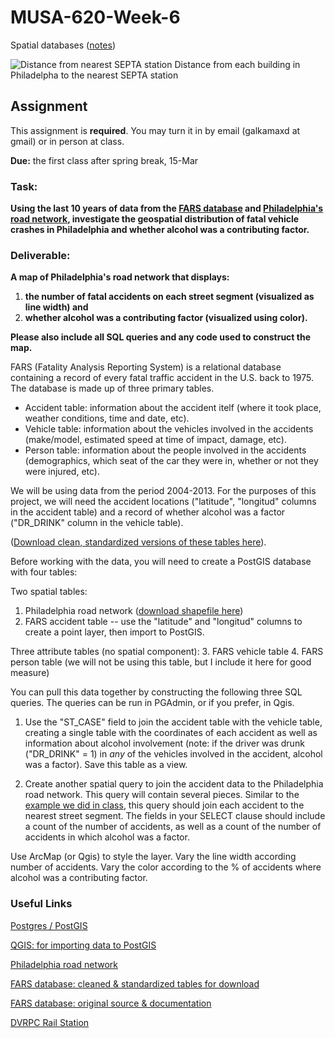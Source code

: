 # MUSA-620-Week-6

Spatial databases ([notes](https://github.com/MUSA-620-Fall-2017/MUSA-620-Week-6/blob/master/week-6-spatial-databases.pptx))

![Distance from nearest SEPTA station](https://blueshift.io/distance-from-septa.png "Distance from nearest SEPTA station")
Distance from each building in Philadelpha to the nearest SEPTA station



## Assignment

This assignment is **required**. You may turn it in by email (galkamaxd at gmail) or in person at class.

**Due:** the first class after spring break, 15-Mar

### Task:

**Using the last 10 years of data from the [FARS database](https://www.nhtsa.gov/research-data/fatality-analysis-reporting-system-fars) and [Philadelphia's road network](https://www.opendataphilly.org/dataset/street-centerlines), investigate the geospatial distribution of fatal vehicle crashes in Philadelphia and whether alcohol was a contributing factor.**


### Deliverable:

**A map of Philadelphia's road network that displays:**
1. **the number of fatal accidents on each street segment (visualized as line width) and**
2. **whether alcohol was a contributing factor (visualized using color).**

**Please also include all SQL queries and any code used to construct the map.**


FARS (Fatality Analysis Reporting System) is a relational database containing a record of every fatal traffic accident in the U.S. back to 1975. The database is made up of three primary tables.
- Accident table: information about the accident itelf (where it took place, weather conditions, time and date, etc).
- Vehicle table: information about the vehicles involved in the accidents (make/model, estimated speed at time of impact, damage, etc).
- Person table:  information about the people involved in the accidents (demographics, which seat of the car they were in, whether or not they were injured, etc).

We will be using data from the period 2004-2013. For the purposes of this project, we will need the accident locations ("latitude", "longitud" columns in the accident table) and a record of whether alcohol was a factor ("DR_DRINK" column in the vehicle table).

([Download clean, standardized versions of these tables here](http://metrocosm.com/get-the-data/#accidents)).


Before working with the data, you will need to create a PostGIS database with four tables:

Two spatial tables:
1. Philadelphia road network ([download shapefile here](https://www.opendataphilly.org/dataset/street-centerlines))
2. FARS accident table -- use the "latitude" and "longitud" columns to create a point layer, then import to PostGIS.

Three attribute tables (no spatial component):
3. FARS vehicle table
4. FARS person table (we will not be using this table, but I include it here for good measure)


You can pull this data together by constructing the following three SQL queries. The queries can be run in PGAdmin, or if you prefer, in Qgis.

1. Use the "ST_CASE" field to join the accident table with the vehicle table, creating a single table with the coordinates of each accident as well as information about alcohol involvement (note: if the driver was drunk ("DR_DRINK" = 1) in *any* of the vehicles involved in the accident, alcohol was a factor). Save this table as a view.

2. Create another spatial query to join the accident data to the Philadelphia road network. This query will contain several pieces. Similar to the [example we did in class](https://github.com/MUSA-620-Fall-2017/MUSA-620-Week-7/blob/master/README.md), this query should join each accident to the nearest street segment. The fields in your SELECT clause should include a count of the number of accidents, as well as a count of the number of accidents in which alcohol was a factor.


Use ArcMap (or Qgis) to style the layer. Vary the line width according number of accidents. Vary the color according to the % of accidents where alcohol was a contributing factor.



### Useful Links

[Postgres / PostGIS](https://www.enterprisedb.com/software-downloads-postgres)

[QGIS: for importing data to PostGIS](http://www.qgis.org/en/site/)

[Philadelphia road network](https://www.opendataphilly.org/dataset/street-centerlines)

[FARS database: cleaned & standardized tables for download](http://metrocosm.com/get-the-data/#accidents)

[FARS database: original source & documentation](https://www.nhtsa.gov/research-data/fatality-analysis-reporting-system-fars)

[DVRPC Rail Station](https://www.opendataphilly.org/dataset/dvrpc-passenger-rail)












